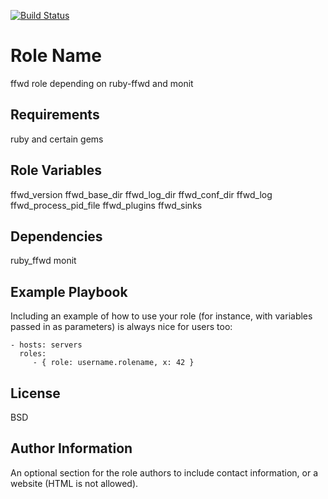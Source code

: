 [![Build Status](https://travis-ci.org/ind9-ops/ffwd.svg?branch=best-check)](https://travis-ci.org/ind9-ops/ffwd)

Role Name
=========

ffwd role depending on ruby-ffwd and monit

Requirements
------------

ruby and certain gems

Role Variables
--------------
ffwd_version
ffwd_base_dir
ffwd_log_dir
ffwd_conf_dir
ffwd_log
ffwd_process_pid_file
ffwd_plugins
ffwd_sinks

Dependencies
------------

ruby_ffwd monit

Example Playbook
----------------

Including an example of how to use your role (for instance, with variables passed in as parameters) is always nice for users too:

    - hosts: servers
      roles:
         - { role: username.rolename, x: 42 }

License
-------

BSD

Author Information
------------------

An optional section for the role authors to include contact information, or a website (HTML is not allowed).
